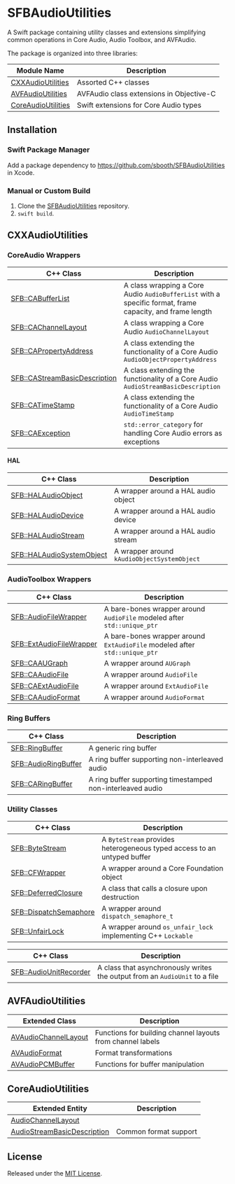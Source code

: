 # SFBAudioUtilities

A Swift package containing utility classes and extensions simplifying common operations in Core Audio, Audio Toolbox, and AVFAudio.

The package is organized into three libraries:

| Module Name | Description |
| --- | --- |
| [CXXAudioUtilities](#cxxaudioutilities) | Assorted C++ classes |
| [AVFAudioUtilities](#avfaudioutilities) | AVFAudio class extensions in Objective-C |
| [CoreAudioUtilities](#coreaudioutilities) | Swift extensions for Core Audio types |

## Installation

### Swift Package Manager

Add a package dependency to https://github.com/sbooth/SFBAudioUtilities in Xcode.

### Manual or Custom Build

1. Clone the [SFBAudioUtilities](https://github.com/sbooth/SFBAudioUtilities) repository.
2. `swift build`.

## CXXAudioUtilities

### CoreAudio Wrappers

| C++ Class | Description |
| --- | --- |
| [SFB::CABufferList](Sources/CXXAudioUtilities/include/SFBCABufferList.hpp) | A class wrapping a Core Audio `AudioBufferList` with a specific format, frame capacity, and frame length |
| [SFB::CAChannelLayout](Sources/CXXAudioUtilities/include/SFBCAChannelLayout.hpp) | A class wrapping a Core Audio `AudioChannelLayout` |
| [SFB::CAPropertyAddress](Sources/CXXAudioUtilities/include/SFBCAPropertyAddress.hpp) | A class extending the functionality of a Core Audio `AudioObjectPropertyAddress` |
| [SFB::CAStreamBasicDescription](Sources/CXXAudioUtilities/include/SFBCAStreamBasicDescription.hpp) | A class extending the functionality of a Core Audio `AudioStreamBasicDescription` |
| [SFB::CATimeStamp](Sources/CXXAudioUtilities/include/SFBCATimeStamp.hpp) | A class extending the functionality of a Core Audio `AudioTimeStamp` |
| [SFB::CAException](Sources/CXXAudioUtilities/include/SFBCAException.hpp) | `std::error_category` for handling Core Audio errors as exceptions |

#### HAL

| C++ Class | Description |
| --- | --- |
| [SFB::HALAudioObject](Sources/CXXAudioUtilities/include/SFBHALAudioObject.hpp) | A wrapper around a HAL audio object |
| [SFB::HALAudioDevice](Sources/CXXAudioUtilities/include/SFBHALAudioDevice.hpp) | A wrapper around a HAL audio device |
| [SFB::HALAudioStream](Sources/CXXAudioUtilities/include/SFBHALAudioStream.hpp) | A wrapper around a HAL audio stream |
| [SFB::HALAudioSystemObject](Sources/CXXAudioUtilities/include/SFBHALAudioSystemObject.hpp) | A wrapper around `kAudioObjectSystemObject` |

### AudioToolbox Wrappers

| C++ Class | Description |
| --- | --- |
| [SFB::AudioFileWrapper](Sources/CXXAudioUtilities/include/SFBAudioFileWrapper.hpp) | A bare-bones wrapper around `AudioFile` modeled after `std::unique_ptr` |
| [SFB::ExtAudioFileWrapper](Sources/CXXAudioUtilities/include/SFBExtAudioFileWrapper.hpp) | A bare-bones wrapper around `ExtAudioFile` modeled after `std::unique_ptr` |
| [SFB::CAAUGraph](Sources/CXXAudioUtilities/include/SFBCAAUGraph.hpp) | A wrapper around `AUGraph` |
| [SFB::CAAudioFile](Sources/CXXAudioUtilities/include/SFBCAAudioFile.hpp) | A wrapper around `AudioFile` |
| [SFB::CAExtAudioFile](Sources/CXXAudioUtilities/include/SFBCAExtAudioFile.hpp) | A wrapper around `ExtAudioFile` |
| [SFB::CAAudioFormat](Sources/CXXAudioUtilities/include/SFBCAAudioFormat.hpp) | A wrapper around `AudioFormat` |

### Ring Buffers

| C++ Class | Description |
| --- | --- |
| [SFB::RingBuffer](Sources/CXXAudioUtilities/include/SFBRingBuffer.hpp) | A generic ring buffer |
| [SFB::AudioRingBuffer](Sources/CXXAudioUtilities/include/SFBAudioRingBuffer.hpp) | A ring buffer supporting non-interleaved audio |
| [SFB::CARingBuffer](Sources/CXXAudioUtilities/include/SFBCARingBuffer.hpp) | A ring buffer supporting timestamped non-interleaved audio |

### Utility Classes

| C++ Class | Description |
| --- | --- |
| [SFB::ByteStream](Sources/CXXAudioUtilities/include/SFBByteStream.hpp) | A `ByteStream` provides heterogeneous typed access to an untyped buffer |
| [SFB::CFWrapper](Sources/CXXAudioUtilities/include/SFBCFWrapper.hpp) | A wrapper around a Core Foundation object |
| [SFB::DeferredClosure](Sources/CXXAudioUtilities/include/SFBDeferredClosure.hpp) | A class that calls a closure upon destruction |
| [SFB::DispatchSemaphore](Sources/CXXAudioUtilities/include/SFBDispatchSemaphore.hpp) | A wrapper around `dispatch_semaphore_t` |
| [SFB::UnfairLock](Sources/CXXAudioUtilities/include/SFBUnfairLock.hpp) | A wrapper around `os_unfair_lock` implementing C++ `Lockable` |

| C++ Class | Description |
| --- | --- |
| [SFB::AudioUnitRecorder](Sources/CXXAudioUtilities/include/SFBAudioUnitRecorder.hpp) | A class that asynchronously writes the output from an `AudioUnit` to a file |

## AVFAudioUtilities

| Extended Class | Description |
| --- | --- |
| [AVAudioChannelLayout](Sources/AVFAudioUtilities/include/AVAudioChannelLayout+SFBChannelLabels.h) | Functions for building channel layouts from channel labels |
| [AVAudioFormat](Sources/AVFAudioUtilities/include/AVAudioFormat+SFBFormatTransformation.h) | Format transformations |
| [AVAudioPCMBuffer](Sources/AVFAudioUtilities/include/AVAudioPCMBuffer+SFBBufferUtilities.h) | Functions for buffer manipulation |

## CoreAudioUtilities

| Extended Entity | Description |
| --- | --- |
| [AudioChannelLayout](Sources/CoreAudioUtilities/AudioChannelLayout+SFBExtensions.swift) | |
| [AudioStreamBasicDescription](Sources/CoreAudioUtilities/AudioStreamBasicDescription+SFBExtensions.swift) | Common format support |

## License

Released under the [MIT License](https://github.com/sbooth/SFBAudioUtilities/blob/main/LICENSE.txt).
